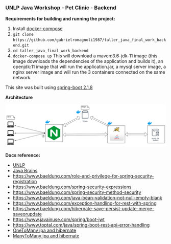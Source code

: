 ### UNLP Java Workshop - Pet Clinic - Backend

**Requirements for building and running the project:** 

1. Install [docker-compose](https://docs.docker.com/compose/install/)
2. `git clone https://github.com/gabrielromagnoli1987/taller_java_final_work_backend.git` 
3. `cd taller_java_final_work_backend`
4. `docker-compose up` This will download a maven:3.6-jdk-11 image
 (this image downloads the dependencies of the application and builds it),
 an openjdk:11 image that will run the application.jar, 
 a mysql server image, a nginx server image and will run the 3 containers connected on the same network.

This site was built using [spring-boot 2.1.8](https://start.spring.io/)

**Architecture**

![Alt text](Petclinic_architecture.png?raw=true "Architecture")

**Docs reference:**

- [UNLP](https://catedras.info.unlp.edu.ar/course/view.php?id=931)
- [Java Brains](https://www.youtube.com/user/koushks)
- https://www.baeldung.com/role-and-privilege-for-spring-security-registration 
- https://www.baeldung.com/spring-security-expressions
- https://www.baeldung.com/spring-security-method-security
- https://www.baeldung.com/java-bean-validation-not-null-empty-blank
- https://www.baeldung.com/exception-handling-for-rest-with-spring
- https://www.baeldung.com/hibernate-save-persist-update-merge-saveorupdate
- https://www.javainuse.com/spring/boot-jwt
- https://www.toptal.com/java/spring-boot-rest-api-error-handling
- [OneToMany jpa and hibernate](https://vladmihalcea.com/the-best-way-to-map-a-onetomany-association-with-jpa-and-hibernate/)
- [ManyToMany jpa and hibernate](https://www.javaworld.com/article/3387643/java-persistence-with-jpa-and-hibernate-part-2-many-to-many-relationships.html)